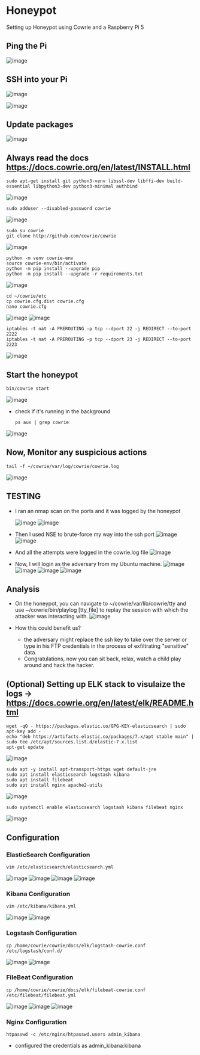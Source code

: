 # Honeypot
Setting up Honeypot using Cowrie and a Raspberry Pi 5

## Ping the Pi

![image](https://github.com/user-attachments/assets/bbb0ff71-507d-41f9-aed4-a65233ea498d)

## SSH into your Pi

![image](https://github.com/user-attachments/assets/a9289eae-2002-409c-bffb-21c03b6ba073)

![image](https://github.com/user-attachments/assets/c167c180-4f10-46ce-bda4-f44b729e1b00)

## Update packages

![image](https://github.com/user-attachments/assets/580aef6b-e570-4ac0-8afa-ca5de5ea6b09)

## Always read the docs https://docs.cowrie.org/en/latest/INSTALL.html

    sudo apt-get install git python3-venv libssl-dev libffi-dev build-essential libpython3-dev python3-minimal authbind

![image](https://github.com/user-attachments/assets/5a60a920-aa2d-4f39-8522-f83793118353)

    sudo adduser --disabled-password cowrie

![image](https://github.com/user-attachments/assets/4dccad17-950c-43a5-a82f-e1de0065935b)

    sudo su cowrie
    git clone http://github.com/cowrie/cowrie
    
![image](https://github.com/user-attachments/assets/b5ebea49-acd5-42ec-88d9-e81aeb7ce53b)

    python -m venv cowrie-env
    source cowrie-env/bin/activate
    python -m pip install --upgrade pip
    python -m pip install --upgrade -r requirements.txt
    
![image](https://github.com/user-attachments/assets/dbcf53df-8bbc-47ad-a8b4-2f961868e278)

    cd ~/cowrie/etc
    cp cowrie.cfg.dist cowrie.cfg
    nano cowrie.cfg

![image](https://github.com/user-attachments/assets/b5b14a5f-3797-4724-91e3-6a78c9a990c8)
![image](https://github.com/user-attachments/assets/9e61c68a-6d90-486b-8080-57ba226dab42)

    iptables -t nat -A PREROUTING -p tcp --dport 22 -j REDIRECT --to-port 2222
    iptables -t nat -A PREROUTING -p tcp --dport 23 -j REDIRECT --to-port 2223
![image](https://github.com/user-attachments/assets/68cbebfa-d2f0-4b55-828c-2ff2a29bb8b9)


## Start the honeypot

    bin/cowrie start
    
![image](https://github.com/user-attachments/assets/ab2ce8a9-1fd2-44aa-b4b9-439eb2619ca8)

- check if it's running in the background

      ps aux | grep cowrie

![image](https://github.com/user-attachments/assets/bd8b4dd4-d2f0-410f-ae76-1a73471cb156)


## Now, Monitor any suspicious actions

    tail -f ~/cowrie/var/log/cowrie/cowrie.log
    
![image](https://github.com/user-attachments/assets/94623411-a619-4c00-a7c3-85ecfb6850c8)


## TESTING

- I ran an nmap scan on the ports and it was logged by the honeypot

    ![image](https://github.com/user-attachments/assets/8daa8076-0a55-4782-b961-550af632e875)
    ![image](https://github.com/user-attachments/assets/31823a7c-ad63-4374-99bf-7a3bfb8d34be)

- Then I used NSE to brute-force my way into the ssh port
    ![image](https://github.com/user-attachments/assets/827f4ef8-6a3b-44db-ab28-d48c401b7884)
    ![image](https://github.com/user-attachments/assets/52470edf-d8ec-4383-bd08-8d64a30854a8)

- And all the attempts were logged in the cowrie.log file
    ![image](https://github.com/user-attachments/assets/6303bb3d-af8e-4bb2-ab63-8ef358164a67)

- Now, I will login as the adversary from my Ubuntu machine.
    ![image](https://github.com/user-attachments/assets/53bbdd41-7951-452b-b16b-7cb9d35119bf)
    ![image](https://github.com/user-attachments/assets/d04dc1e4-9196-4944-8aad-485af287a4ac)
    ![image](https://github.com/user-attachments/assets/f80821d3-6a04-4139-8a14-e0418a71d865)
    ![image](https://github.com/user-attachments/assets/4452ce7b-13ab-4d1e-90ef-971d568a0903)


## Analysis

- On the honeypot, you can navigate to ~/cowrie/var/lib/cowrie/tty and use ~/cowrie/bin/playlog [tty_file] to replay the session with which the attacker was interacting with.
![image](https://github.com/user-attachments/assets/bfd09817-85b8-4400-a2f0-21467456188d)

- How this could benefit us?
    - the adversary might replace the ssh key to take over the server or type in his FTP credentials in the process of exfiltrating "sensitive" data.
    - Congratulations, now you can sit back, relax, watch a child play around and hack the hacker.
 
## (Optional) Setting up ELK stack to visulaize the logs -> https://docs.cowrie.org/en/latest/elk/README.html

    wget -qO - https://packages.elastic.co/GPG-KEY-elasticsearch | sudo apt-key add -
    echo "deb https://artifacts.elastic.co/packages/7.x/apt stable main" | sudo tee /etc/apt/sources.list.d/elastic-7.x.list
    apt-get update

![image](https://github.com/user-attachments/assets/a6d8395b-adeb-4203-9579-d14bef9d93c8)

    sudo apt -y install apt-transport-https wget default-jre
    sudo apt install elasticsearch logstash kibana
    sudo apt install filebeat
    sudo apt install nginx apache2-utils

![image](https://github.com/user-attachments/assets/5da76610-78d1-4cde-b0e2-d0f1de70a6e2)

    sudo systemctl enable elasticsearch logstash kibana filebeat nginx
![image](https://github.com/user-attachments/assets/3dd22f42-8239-4d2c-8590-4b2a1b5fbf11)



## Configuration

### ElasticSearch Configuration
    vim /etc/elasticsearch/elasticsearch.yml
![image](https://github.com/user-attachments/assets/d77a5ae4-7ec5-4bb5-8b27-292a4bf8fdd3)
![image](https://github.com/user-attachments/assets/7c238c13-b008-47e6-a10d-c9b86fe63bb9)
![image](https://github.com/user-attachments/assets/fe0e7156-b0f9-47c8-a3bf-451f6b7975b1)
![image](https://github.com/user-attachments/assets/840f4992-7452-43cb-b78e-0d8283cd4c7f)







### Kibana Configuration
    vim /etc/kibana/kibana.yml

![image](https://github.com/user-attachments/assets/a22ad080-5cab-40e4-9026-8e6791a1250c)
![image](https://github.com/user-attachments/assets/e1f129a7-a7f6-481d-93cf-97f58c3abad3)




### Logstash Configuration
    cp /home/cowrie/cowrie/docs/elk/logstash-cowrie.conf /etc/logstash/conf.d/

![image](https://github.com/user-attachments/assets/cf96d628-9fe3-40d9-9e0c-68618378fb03)
![image](https://github.com/user-attachments/assets/fecb533c-639d-4683-b524-692872ced89a)




### FileBeat Configuration
    cp /home/cowrie/cowrie/docs/elk/filebeat-cowrie.conf /etc/filebeat/filebeat.yml
![image](https://github.com/user-attachments/assets/e1b708f4-4c61-40de-b636-18959b48daa2)
![image](https://github.com/user-attachments/assets/bdfd5f50-3b74-438b-b169-1e70c5c137bc)
![image](https://github.com/user-attachments/assets/3ddfab64-39ba-4a0a-93db-9c5277a83f9c)


    

### Nginx Configuration
    htpasswd -c /etc/nginx/htpasswd.users admin_kibana

- configured the credentials as admin_kibana:kibana







